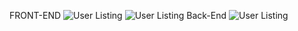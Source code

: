 FRONT-END
![User Listing](https://private-user-images.githubusercontent.com/161819515/409814585-fa36a022-d313-4b48-8927-aef8013712bf.png)
![User Listing](https://private-user-images.githubusercontent.com/161819515/409814898-ba8865b7-546d-4548-b6a2-58bd59fd8566.png?jwt=eyJhbGciOiJIUzI1NiIsInR5cCI6IkpXVCJ9.eyJpc3MiOiJnaXRodWIuY29tIiwiYXVkIjoicmF3LmdpdGh1YnVzZXJjb250ZW50LmNvbSIsImtleSI6ImtleTUiLCJleHAiOjE3Mzg3MjYzMTMsIm5iZiI6MTczODcyNjAxMywicGF0aCI6Ii8xNjE4MTk1MTUvNDA5ODE0ODk4LWJhODg2NWI3LTU0NmQtNDU0OC1iNmEyLTU4YmQ1OWZkODU2Ni5wbmc_WC1BbXotQWxnb3JpdGhtPUFXUzQtSE1BQy1TSEEyNTYmWC1BbXotQ3JlZGVudGlhbD1BS0lBVkNPRFlMU0E1M1BRSzRaQSUyRjIwMjUwMjA1JTJGdXMtZWFzdC0xJTJGczMlMkZhd3M0X3JlcXVlc3QmWC1BbXotRGF0ZT0yMDI1MDIwNVQwMzI2NTNaJlgtQW16LUV4cGlyZXM9MzAwJlgtQW16LVNpZ25hdHVyZT0yODQwODJiNzU2ZjUxNzQ5N2YzMjhjMDIzNDEyMTZlYWE2OTljMzNhZGQ3NDk1ZDlmMjBjZTMzMTcwOWRhY2YwJlgtQW16LVNpZ25lZEhlYWRlcnM9aG9zdCJ9.6RH8lTZN9UI1-YHucuJUTg2A6i6drJ3xTxSJpViCXw0)
Back-End
![User Listing](https://private-user-images.githubusercontent.com/161819515/409814902-2f8a146b-8a2e-4a91-a53f-e663c6037ea7.png?jwt=eyJhbGciOiJIUzI1NiIsInR5cCI6IkpXVCJ9.eyJpc3MiOiJnaXRodWIuY29tIiwiYXVkIjoicmF3LmdpdGh1YnVzZXJjb250ZW50LmNvbSIsImtleSI6ImtleTUiLCJleHAiOjE3Mzg3MjYzMTMsIm5iZiI6MTczODcyNjAxMywicGF0aCI6Ii8xNjE4MTk1MTUvNDA5ODE0OTAyLTJmOGExNDZiLThhMmUtNGE5MS1hNTNmLWU2NjNjNjAzN2VhNy5wbmc_WC1BbXotQWxnb3JpdGhtPUFXUzQtSE1BQy1TSEEyNTYmWC1BbXotQ3JlZGVudGlhbD1BS0lBVkNPRFlMU0E1M1BRSzRaQSUyRjIwMjUwMjA1JTJGdXMtZWFzdC0xJTJGczMlMkZhd3M0X3JlcXVlc3QmWC1BbXotRGF0ZT0yMDI1MDIwNVQwMzI2NTNaJlgtQW16LUV4cGlyZXM9MzAwJlgtQW16LVNpZ25hdHVyZT1lOGZmMDE4OGNmMTI3NDg3NzY3ZGRkZTE5ODI0Y2U4MzFiMjFjYTM2OTc4MWQ2MDYxZjRkZjExOTJkMDA2NjUwJlgtQW16LVNpZ25lZEhlYWRlcnM9aG9zdCJ9.42hKoajGnr1n6nhoJlsTP3sNQ81ILE1JuIq1wfKm_GM)
